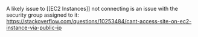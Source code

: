 A likely issue to [[EC2 Instances]] not connecting is an issue with the security group assigned to it: https://stackoverflow.com/questions/10253484/cant-access-site-on-ec2-instance-via-public-ip